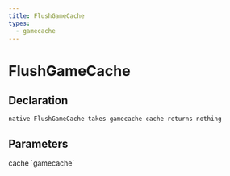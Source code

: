 ```yaml
---
title: FlushGameCache
types:
  - gamecache
---
```


# FlushGameCache

## Declaration

```
native FlushGameCache takes gamecache cache returns nothing
```

## Parameters
<dl>
  <dt>cache `gamecache`</dt>
  <dd></dd>
</dl>